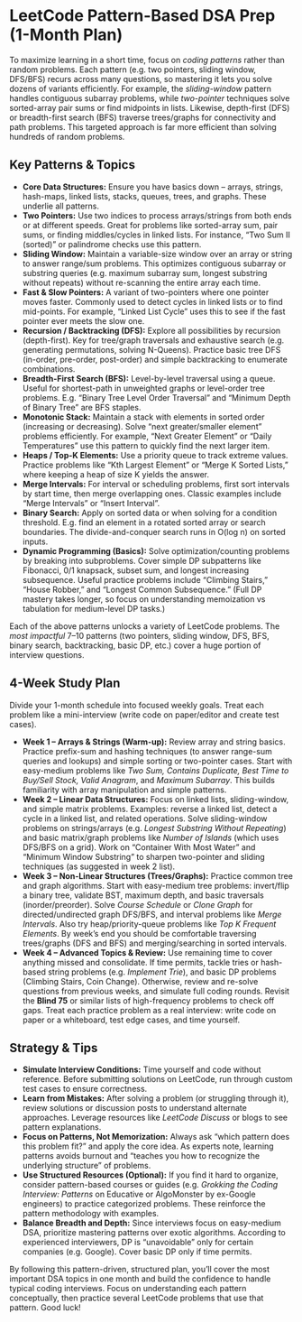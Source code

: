 # LeetCode Pattern-Based DSA Prep (1-Month Plan)

To maximize learning in a short time, focus on *coding patterns* rather than random problems.  Each pattern (e.g. two pointers, sliding window, DFS/BFS) recurs across many questions, so mastering it lets you solve dozens of variants efficiently.  For example, the *sliding-window* pattern handles contiguous subarray problems, while *two-pointer* techniques solve sorted-array pair sums or find midpoints in lists.  Likewise, depth-first (DFS) or breadth-first search (BFS) traverse trees/graphs for connectivity and path problems.  This targeted approach is far more efficient than solving hundreds of random problems.

## Key Patterns & Topics

* **Core Data Structures:** Ensure you have basics down – arrays, strings, hash-maps, linked lists, stacks, queues, trees, and graphs. These underlie all patterns.
* **Two Pointers:** Use two indices to process arrays/strings from both ends or at different speeds.  Great for problems like sorted-array sum, pair sums, or finding middles/cycles in linked lists.  For instance, “Two Sum II (sorted)” or palindrome checks use this pattern.
* **Sliding Window:** Maintain a variable-size window over an array or string to answer range/sum problems.  This optimizes contiguous subarray or substring queries (e.g. maximum subarray sum, longest substring without repeats) without re-scanning the entire array each time.
* **Fast & Slow Pointers:** A variant of two-pointers where one pointer moves faster.  Commonly used to detect cycles in linked lists or to find mid-points.  For example, “Linked List Cycle” uses this to see if the fast pointer ever meets the slow one.
* **Recursion / Backtracking (DFS):** Explore all possibilities by recursion (depth-first).  Key for tree/graph traversals and exhaustive search (e.g. generating permutations, solving N-Queens).  Practice basic tree DFS (in-order, pre-order, post-order) and simple backtracking to enumerate combinations.
* **Breadth-First Search (BFS):** Level-by-level traversal using a queue.  Useful for shortest-path in unweighted graphs or level-order tree problems.  E.g. “Binary Tree Level Order Traversal” and “Minimum Depth of Binary Tree” are BFS staples.
* **Monotonic Stack:** Maintain a stack with elements in sorted order (increasing or decreasing).  Solve “next greater/smaller element” problems efficiently.  For example, “Next Greater Element” or “Daily Temperatures” use this pattern to quickly find the next larger item.
* **Heaps / Top-K Elements:** Use a priority queue to track extreme values.  Practice problems like “Kth Largest Element” or “Merge K Sorted Lists,” where keeping a heap of size K yields the answer.
* **Merge Intervals:** For interval or scheduling problems, first sort intervals by start time, then merge overlapping ones.  Classic examples include “Merge Intervals” or “Insert Interval”.
* **Binary Search:** Apply on sorted data or when solving for a condition threshold.  E.g. find an element in a rotated sorted array or search boundaries.  The divide-and-conquer search runs in O(log n) on sorted inputs.
* **Dynamic Programming (Basics):** Solve optimization/counting problems by breaking into subproblems.  Cover simple DP subpatterns like Fibonacci, 0/1 knapsack, subset sum, and longest increasing subsequence.  Useful practice problems include “Climbing Stairs,” “House Robber,” and “Longest Common Subsequence.”  (Full DP mastery takes longer, so focus on understanding memoization vs tabulation for medium-level DP tasks.)

Each of the above patterns unlocks a variety of LeetCode problems.  The *most impactful* 7–10 patterns (two pointers, sliding window, DFS, BFS, binary search, backtracking, basic DP, etc.) cover a huge portion of interview questions.

## 4-Week Study Plan

Divide your 1-month schedule into focused weekly goals.  Treat each problem like a mini-interview (write code on paper/editor and create test cases).

* **Week 1 – Arrays & Strings (Warm-up):** Review array and string basics.  Practice prefix-sum and hashing techniques (to answer range-sum queries and lookups) and simple sorting or two-pointer cases.  Start with easy-medium problems like *Two Sum, Contains Duplicate, Best Time to Buy/Sell Stock, Valid Anagram*, and *Maximum Subarray*.  This builds familiarity with array manipulation and simple patterns.
* **Week 2 – Linear Data Structures:** Focus on linked lists, sliding-window, and simple matrix problems.  Examples: reverse a linked list, detect a cycle in a linked list, and related operations.  Solve sliding-window problems on strings/arrays (e.g. *Longest Substring Without Repeating*) and basic matrix/graph problems like *Number of Islands* (which uses DFS/BFS on a grid).  Work on “Container With Most Water” and “Minimum Window Substring” to sharpen two-pointer and sliding techniques (as suggested in week 2 list).
* **Week 3 – Non-Linear Structures (Trees/Graphs):** Practice common tree and graph algorithms.  Start with easy-medium tree problems: invert/flip a binary tree, validate BST, maximum depth, and basic traversals (inorder/preorder).  Solve *Course Schedule* or *Clone Graph* for directed/undirected graph DFS/BFS, and interval problems like *Merge Intervals*.  Also try heap/priority-queue problems like *Top K Frequent Elements*.  By week’s end you should be comfortable traversing trees/graphs (DFS and BFS) and merging/searching in sorted intervals.
* **Week 4 – Advanced Topics & Review:** Use remaining time to cover anything missed and consolidate.  If time permits, tackle tries or hash-based string problems (e.g. *Implement Trie*), and basic DP problems (Climbing Stairs, Coin Change).  Otherwise, review and re-solve questions from previous weeks, and simulate full coding rounds.  Revisit the **Blind 75** or similar lists of high-frequency problems to check off gaps.  Treat each practice problem as a real interview: write code on paper or a whiteboard, test edge cases, and time yourself.

## Strategy & Tips

* **Simulate Interview Conditions:** Time yourself and code without reference.  Before submitting solutions on LeetCode, run through custom test cases to ensure correctness.
* **Learn from Mistakes:** After solving a problem (or struggling through it), review solutions or discussion posts to understand alternate approaches.  Leverage resources like *LeetCode Discuss* or blogs to see pattern explanations.
* **Focus on Patterns, Not Memorization:** Always ask “which pattern does this problem fit?” and apply the core idea.  As experts note, learning patterns avoids burnout and “teaches you how to recognize the underlying structure” of problems.
* **Use Structured Resources (Optional):** If you find it hard to organize, consider pattern-based courses or guides (e.g. *Grokking the Coding Interview: Patterns* on Educative or AlgoMonster by ex-Google engineers) to practice categorized problems. These reinforce the pattern methodology with examples.
* **Balance Breadth and Depth:** Since interviews focus on easy-medium DSA, prioritize mastering patterns over exotic algorithms. According to experienced interviewers, DP is “unavoidable” only for certain companies (e.g. Google).  Cover basic DP only if time permits.

By following this pattern-driven, structured plan, you’ll cover the most important DSA topics in one month and build the confidence to handle typical coding interviews.  Focus on understanding each pattern conceptually, then practice several LeetCode problems that use that pattern. Good luck!
